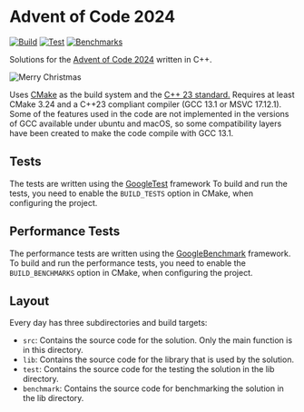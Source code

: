 # Advent of Code 2024

[![Build](https://github.com/FrederikTobner/AdventOfCode2024/actions/workflows/Build.yaml/badge.svg)](https://github.com/FrederikTobner/AdventOfCode2024/actions/workflows/Build.yaml)
[![Test](https://github.com/FrederikTobner/AdventOfCode2024/actions/workflows/Test.yaml/badge.svg)](https://github.com/FrederikTobner/AdventOfCode2024/actions/workflows/Test.yaml)
[![Benchmarks](https://github.com/FrederikTobner/AdventOfCode2024/actions/workflows/Benchmarks.yaml/badge.svg)](https://github.com/FrederikTobner/AdventOfCode2024/actions/workflows/Benchmarks.yaml)

Solutions for the [Advent of Code 2024](https://adventofcode.com/2024) written in C++.

![Merry Christmas](https://i.giphy.com/media/v1.Y2lkPTc5MGI3NjExd3NoNjJ6eGtiZmhrYmtibnI4dnBzd3BpOWswMjh0ODlxMWwybGE1dyZlcD12MV9pbnRlcm5hbF9naWZfYnlfaWQmY3Q9Zw/damYg6Mana2CHXfuz5/giphy.gif)

Uses [CMake](https://cmake.org/) as the build system and the [C++ 23 standard.](https://en.cppreference.com/w/cpp/23)
Requires at least CMake 3.24 and a C++23 compliant compiler (GCC 13.1 or MSVC 17.12.1).
Some of the features used in the code are not implemented in the versions of GCC available under ubuntu and macOS, so some compatibility layers have been created to make the code compile with GCC 13.1.

## Tests

The tests are written using the [GoogleTest](https://github.com/google/googletest) framework
To build and run the tests, you need to enable the `BUILD_TESTS` option in CMake, when configuring the project.

## Performance Tests

The performance tests are written using the [GoogleBenchmark](https://github.com/google/benchmark) framework.
To build and run the performance tests, you need to enable the `BUILD_BENCHMARKS` option in CMake, when configuring the project.

## Layout

Every day has three subdirectories and build targets:

- `src`: Contains the source code for the solution. Only the main function is in this directory.
- `lib`: Contains the source code for the library that is used by the solution.
- `test`: Contains the source code for the testing the solution in the lib directory.
- `benchmark`: Contains the source code for benchmarking the solution in the lib directory.
